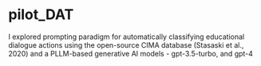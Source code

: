 # pilot_DAT
I explored prompting paradigm for automatically classifying educational dialogue actions using the open-source CIMA database (Stasaski et al., 2020) and a PLLM-based generative AI models - gpt-3.5-turbo, and gpt-4
